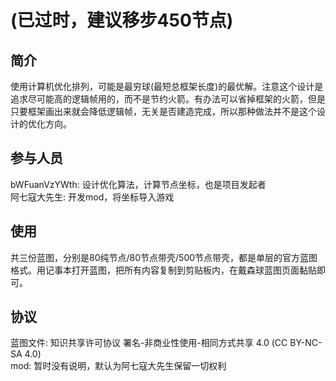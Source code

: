# (已过时，建议移步450节点)

## 简介

使用计算机优化排列，可能是最穷球(最短总框架长度)的最优解。注意这个设计是追求尽可能高的逻辑帧用的，而不是节约火箭。有办法可以省掉框架的火箭，但是只要框架画出来就会降低逻辑帧，无关是否建造完成，所以那种做法并不是这个设计的优化方向。  

## 参与人员

bWFuanVzYWth: 设计优化算法，计算节点坐标，也是项目发起者  
阿七寇大先生: 开发mod，将坐标导入游戏  

## 使用

共三份蓝图，分别是80纯节点/80节点带壳/500节点带壳，都是单层的官方蓝图格式。用记事本打开蓝图，把所有内容复制到剪贴板内，在戴森球蓝图页面黏贴即可。  

## 协议

蓝图文件: 知识共享许可协议 署名-非商业性使用-相同方式共享 4.0 (CC BY-NC-SA 4.0)  
mod: 暂时没有说明，默认为阿七寇大先生保留一切权利  